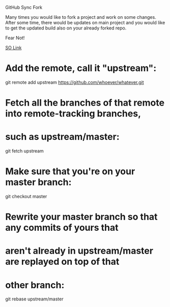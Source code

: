 GitHub Sync Fork


Many times you would like to fork a project and work on some changes. After some time, there would be updates on main project and you would like to get the updated build also on your already forked repo.

Fear Not!

[SO Link](https://stackoverflow.com/questions/7244321/how-do-i-update-a-github-forked-repository#7244456) 


# Add the remote, call it "upstream":

git remote add upstream https://github.com/whoever/whatever.git

# Fetch all the branches of that remote into remote-tracking branches,
# such as upstream/master:

git fetch upstream

# Make sure that you're on your master branch:

git checkout master

# Rewrite your master branch so that any commits of yours that
# aren't already in upstream/master are replayed on top of that
# other branch:

git rebase upstream/master